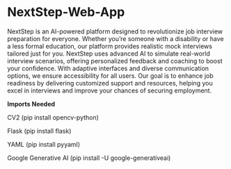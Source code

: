 # NextStep-Web-App
NextStep is an AI-powered platform designed to revolutionize job interview preparation for everyone. Whether you’re someone with a disability or have a less formal education, our platform provides realistic mock interviews tailored just for you. NextStep uses advanced AI to simulate real-world interview scenarios, offering personalized feedback and coaching to boost your confidence. With adaptive interfaces and diverse communication options, we ensure accessibility for all users. Our goal is to enhance job readiness by delivering customized support and resources, helping you excel in interviews and improve your chances of securing employment.

**Imports Needed**

CV2 (pip install opencv-python)

Flask (pip install flask)

YAML (pip install pyyaml)

Google Generative AI (pip install -U google-generativeai)
